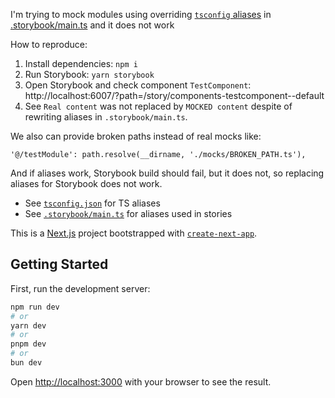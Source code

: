 I'm trying to mock modules using overriding [`tsconfig` aliases](https://nextjs.org/docs/app/getting-started/installation#set-up-absolute-imports-and-module-path-aliases) in [.storybook/main.ts](https://storybook.js.org/docs/get-started/frameworks/nextjs?renderer=react#with-module-aliases) and it does not work

How to reproduce:

1. Install dependencies: `npm i`
1. Run Storybook: `yarn storybook`
1. Open Storybook and check component `TestComponent`: http://localhost:6007/?path=/story/components-testcomponent--default
1. See `Real content` was not replaced by `MOCKED content` despite of rewriting aliases in `.storybook/main.ts`.

We also can provide broken paths instead of real mocks like:

```
'@/testModule': path.resolve(__dirname, './mocks/BROKEN_PATH.ts'),
```

And if aliases work, Storybook build should fail, but it does not, so replacing aliases for Storybook does not work.

* See [`tsconfig.json`](./tsconfig.json) for TS aliases
* See [`.storybook/main.ts`](./.storybook/main.ts) for aliases used in stories

This is a [Next.js](https://nextjs.org) project bootstrapped with [`create-next-app`](https://nextjs.org/docs/pages/api-reference/create-next-app).

## Getting Started

First, run the development server:

```bash
npm run dev
# or
yarn dev
# or
pnpm dev
# or
bun dev
```

Open [http://localhost:3000](http://localhost:3000) with your browser to see the result.
